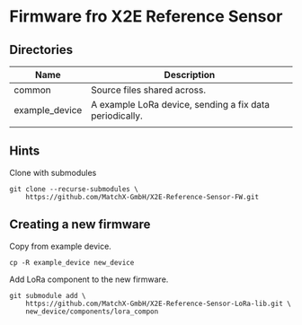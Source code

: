 # Firmware fro X2E Reference Sensor





## Directories

| Name           | Description                                             |
| -------------- | ------------------------------------------------------- |
| common         | Source files shared across.                             |
| example_device | A example LoRa device, sending a fix data periodically. |
|                |                                                         |



## Hints

Clone with submodules

```
git clone --recurse-submodules \
	https://github.com/MatchX-GmbH/X2E-Reference-Sensor-FW.git
```



## Creating a new firmware

Copy from example device.

```
cp -R example_device new_device
```



Add LoRa component to the new firmware.

```
git submodule add \
	https://github.com/MatchX-GmbH/X2E-Reference-Sensor-LoRa-lib.git \
	new_device/components/lora_compon 
```

